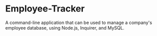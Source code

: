 # Employee-Tracker
A command-line application that can be used to manage a company's employee database, using Node.js, Inquirer, and MySQL.
